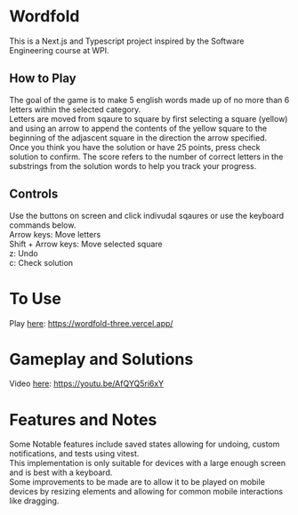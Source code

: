 # Wordfold
This is a Next.js and Typescript project inspired by the Software Engineering course at WPI.

## How to Play
The goal of the game is to make 5 english words made up of no more than 6 letters within the selected category.  
Letters are moved from sqaure to square by first selecting a square (yellow) and using an arrow to append the contents of the yellow square to the beginning of the adjascent square in the direction the arrow specified.  
Once you think you have the solution or have 25 points, press check solution to confirm.
The score refers to the number of correct letters in the substrings from the solution words to help you track your progress.

## Controls
Use the buttons on screen and click indivudal sqaures or use the keyboard commands below.  
Arrow keys: Move letters  
Shift + Arrow keys: Move selected square  
z: Undo  
c: Check solution

# To Use
Play [here](https://wordfold-three.vercel.app/): https://wordfold-three.vercel.app/

# Gameplay and Solutions
Video [here](https://youtu.be/AfQYQ5ri6xY): https://youtu.be/AfQYQ5ri6xY

# Features and Notes

Some Notable features include saved states allowing for undoing, custom notifications, and tests using vitest.  
This implementation is only suitable for devices with a large enough screen and is best with a keyboard.  
Some improvements to be made are to allow it to be played on mobile devices by resizing elements and allowing for common mobile interactions like dragging.
